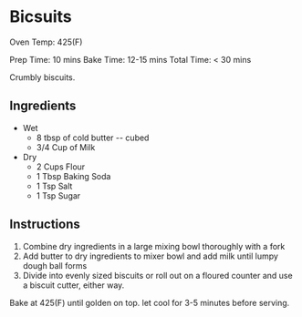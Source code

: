 # Bicsuits
Oven Temp: 425(F)

Prep Time: 10 mins
Bake Time: 12-15 mins
Total Time: < 30 mins

Crumbly biscuits.

## Ingredients
* Wet
    * 8 tbsp of cold butter -- cubed
    * 3/4 Cup of Milk
* Dry
    * 2 Cups Flour
    * 1 Tbsp Baking Soda
    * 1 Tsp Salt
    * 1 Tsp Sugar

## Instructions
1. Combine dry ingredients in a large mixing bowl thoroughly with a fork
1. Add butter to dry ingredients to mixer bowl and add milk until lumpy dough ball forms
1. Divide into evenly sized biscuits or roll out on a floured counter and use a biscuit cutter, either way.

Bake at 425(F) until golden on top. let cool for 3-5 minutes before serving.
